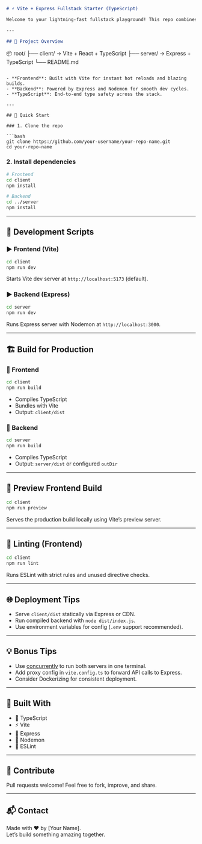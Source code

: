 ```markdown
# ⚡ Vite + Express Fullstack Starter (TypeScript)

Welcome to your lightning-fast fullstack playground! This repo combines a sleek Vite-powered frontend with a robust Express backend—both written in TypeScript for maximum type safety and developer joy.

---

## 🧭 Project Overview

```
📦 root/
├── client/   → Vite + React + TypeScript
├── server/   → Express + TypeScript
└── README.md
```

- **Frontend**: Built with Vite for instant hot reloads and blazing builds.
- **Backend**: Powered by Express and Nodemon for smooth dev cycles.
- **TypeScript**: End-to-end type safety across the stack.

---

## 🚀 Quick Start

### 1. Clone the repo

```bash
git clone https://github.com/your-username/your-repo-name.git
cd your-repo-name
```

### 2. Install dependencies

```bash
# Frontend
cd client
npm install

# Backend
cd ../server
npm install
```

---

## 🔧 Development Scripts

### ▶️ Frontend (Vite)

```bash
cd client
npm run dev
```

Starts Vite dev server at `http://localhost:5173` (default).

### ▶️ Backend (Express)

```bash
cd server
npm run dev
```

Runs Express server with Nodemon at `http://localhost:3000`.

---

## 🏗️ Build for Production

### 🧱 Frontend

```bash
cd client
npm run build
```

- Compiles TypeScript
- Bundles with Vite
- Output: `client/dist`

### 🧱 Backend

```bash
cd server
npm run build
```

- Compiles TypeScript
- Output: `server/dist` or configured `outDir`

---

## 👀 Preview Frontend Build

```bash
cd client
npm run preview
```

Serves the production build locally using Vite’s preview server.

---

## 🧹 Linting (Frontend)

```bash
cd client
npm run lint
```

Runs ESLint with strict rules and unused directive checks.

---

## 🌐 Deployment Tips

- Serve `client/dist` statically via Express or CDN.
- Run compiled backend with `node dist/index.js`.
- Use environment variables for config (`.env` support recommended).

---

## 💡 Bonus Tips

- Use [concurrently](https://www.npmjs.com/package/concurrently) to run both servers in one terminal.
- Add proxy config in `vite.config.ts` to forward API calls to Express.
- Consider Dockerizing for consistent deployment.

---

## 🙌 Built With

- 🧪 TypeScript
- ⚡ Vite
- 🚂 Express
- 🔁 Nodemon
- 🧹 ESLint

---

## 🤝 Contribute

Pull requests welcome! Feel free to fork, improve, and share.

---

## 📬 Contact

Made with ❤️ by [Your Name].  
Let’s build something amazing together.
```
